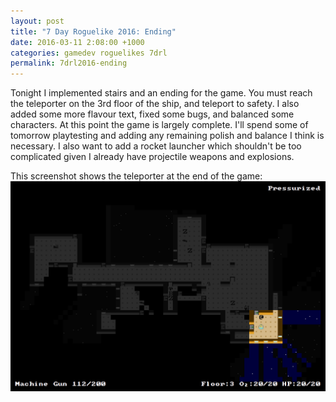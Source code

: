 ```yaml
---
layout: post
title: "7 Day Roguelike 2016: Ending"
date: 2016-03-11 2:08:00 +1000
categories: gamedev roguelikes 7drl
permalink: 7drl2016-ending
---
```


Tonight I implemented stairs and an ending for the game. You must reach the
teleporter on the 3rd floor of the ship, and teleport to safety. I also added
some more flavour text, fixed some bugs, and balanced some characters. At this
point the game is largely complete. I'll spend some of tomorrow playtesting and
adding any remaining polish and balance I think is necessary. I also want to
add a rocket launcher which shouldn't be too complicated given I already have
projectile weapons and explosions.

This screenshot shows the teleporter at the end of the game:
![](/images/7drl2016-ending/screenshot.png)

